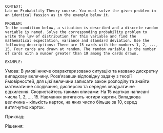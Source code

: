 ```
CONTEXT:
Lab on Probability Theory course. You must solve the given problem in an identical fassion as in the example below it.

PROBLEM:
In the condition below, a situation is described and a discrete random variable is named. Solve the corresponding probability problem to write the law of distribution for this variable and find the mathematical expectation, variance and standard deviation. Use the following descriptions: There are 15 cards with the numbers 1, 2, ..., 15. Four cards are drawn at random. The random variable is the number of cards with a number greater than 10 among the cards drawn.

EXAMPLE:
```

Умова:
В умові нижче охарактеризовано ситуацію та названо дискретну випадкову величину. Розв’язавши відповідну задачу з теорії ймовірностей, для цієї величини записати закон розподілу та знайти математичне сподівання, дисперсію та середнє квадратичне відхилення. Скористайтесь такими описами: На 15 картках написані числа 1, 2, ..., 15. Навмання витягають чотири картки. Випадкова величина – кількість карток, на яких число більше за 10, серед витягнутих карток.

Приклад:

Рішення:
